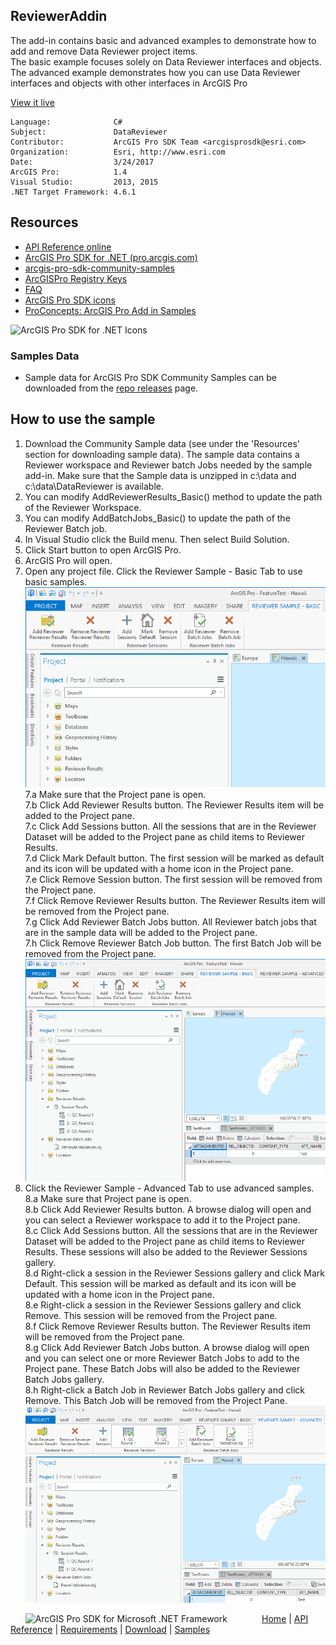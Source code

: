 ## ReviewerAddin

<!-- TODO: Write a brief abstract explaining this sample -->
The add-in contains basic and advanced examples to demonstrate how to add and remove Data Reviewer project items.    
The basic example focuses solely on Data Reviewer interfaces and objects.  
The advanced example demonstrates how you can use Data Reviewer interfaces and objects with other interfaces in ArcGIS Pro  
  


<a href="http://pro.arcgis.com/en/pro-app/sdk/" target="_blank">View it live</a>

<!-- TODO: Fill this section below with metadata about this sample-->
```
Language:              C#
Subject:               DataReviewer
Contributor:           ArcGIS Pro SDK Team <arcgisprosdk@esri.com>
Organization:          Esri, http://www.esri.com
Date:                  3/24/2017
ArcGIS Pro:            1.4
Visual Studio:         2013, 2015
.NET Target Framework: 4.6.1
```

## Resources

* [API Reference online](http://pro.arcgis.com/en/pro-app/sdk/api-reference)
* <a href="http://pro.arcgis.com/en/pro-app/sdk/" target="_blank">ArcGIS Pro SDK for .NET (pro.arcgis.com)</a>
* [arcgis-pro-sdk-community-samples](http://github.com/Esri/arcgis-pro-sdk-community-samples)
* [ArcGISPro Registry Keys](http://github.com/Esri/arcgis-pro-sdk/wiki/ArcGIS-Pro-Registry-Keys)
* [FAQ](http://github.com/Esri/arcgis-pro-sdk/wiki/FAQ)
* [ArcGIS Pro SDK icons](https://github.com/Esri/arcgis-pro-sdk/releases/tag/1.4.0.7198)
* [ProConcepts: ArcGIS Pro Add in Samples](https://github.com/Esri/arcgis-pro-sdk-community-samples/wiki/ProConcepts-ArcGIS-Pro-Add-in-Samples)

![ArcGIS Pro SDK for .NET Icons](https://esri.github.io/arcgis-pro-sdk/images/Home/Image-of-icons.png "ArcGIS Pro SDK Icons")

### Samples Data

* Sample data for ArcGIS Pro SDK Community Samples can be downloaded from the [repo releases](https://github.com/Esri/arcgis-pro-sdk-community-samples/releases) page.  

## How to use the sample
<!-- TODO: Explain how this sample can be used. To use images in this section, create the image file in your sample project's screenshots folder. Use relative url to link to this image using this syntax: ![My sample Image](FacePage/SampleImage.png) -->
1. Download the Community Sample data (see under the 'Resources' section for downloading sample data).  The sample data contains a Reviewer workspace and Reviewer batch Jobs needed by the sample add-in.  Make sure that the Sample data is unzipped in c:\data and c:\data\DataReviewer is available.  
2. You can modify AddReviewerResults_Basic() method to update the path of the Reviewer Workspace.  
3. You can modify AddBatchJobs_Basic() to update the path of the Reviewer Batch job.  
4. In Visual Studio click the Build menu. Then select Build Solution.  
5. Click Start button to open ArcGIS Pro.  
6. ArcGIS Pro will open.   
7. Open any project file. Click the Reviewer Sample - Basic Tab to use basic samples.  
![UI](Screenshots/Screen.png)  
7.a Make sure that the Project pane is open.  
7.b Click Add Reviewer Results button. The Reviewer Results item will be added to the Project pane.  
7.c Click Add Sessions button. All the sessions that are in the Reviewer Dataset will be added to the Project pane as child items to Reviewer Results.  
7.d Click Mark Default button. The first session will be marked as default and its icon will be updated with a home icon in the Project pane.  
7.e Click Remove Session button. The first session will be removed from the Project pane.  
7.f Click Remove Reviewer Results button. The Reviewer Results item will be removed from the Project pane.  
7.g Click Add Reviewer Batch Jobs button. All Reviewer batch jobs that are in the sample data will be added to the Project pane.  
7.h Click Remove Reviewer Batch Job button. The first Batch Job will be removed from the Project pane.	  
![UI](Screenshots/Screen1.png)  
8. Click the Reviewer Sample - Advanced Tab to use advanced samples.  
8.a Make sure that Project pane is open.  
8.b Click Add Reviewer Results button. A browse dialog will open and you can select a Reviewer workspace to add it to the Project pane.  
8.c Click Add Sessions button. All the sessions that are in the Reviewer Dataset will be added to the Project pane as child items to Reviewer Results. These sessions will also be added to the Reviewer Sessions gallery.  
8.d Right-click a session in the Reviewer Sessions gallery and click Mark Default. This session will be marked as default and its icon will be updated with a home icon in the Project pane.  
8.e Right-click a session in the Reviewer Sessions gallery and click Remove. This session will be removed from the Project pane.  
8.f Click Remove Reviewer Results button. The Reviewer Results item will be removed from the Project pane.  
8.g Click Add Reviewer Batch Jobs button. A browse dialog will open and you can select one or more Reviewer Batch Jobs to add to the Project pane. These Batch Jobs will also be added to the Reviewer Batch Jobs gallery.  
8.h Right-click a Batch Job in Reviewer Batch Jobs gallery and click Remove. This Batch Job will be removed from the Project Pane.  
![UI](Screenshots/Screen2.png)  
  


<!-- End -->

&nbsp;&nbsp;&nbsp;&nbsp;&nbsp;&nbsp;<img src="http://esri.github.io/arcgis-pro-sdk/images/ArcGISPro.png"  alt="ArcGIS Pro SDK for Microsoft .NET Framework" height = "20" width = "20" align="top"  >
&nbsp;&nbsp;&nbsp;&nbsp;&nbsp;&nbsp;&nbsp;&nbsp;&nbsp;&nbsp;&nbsp;&nbsp;
[Home](https://github.com/Esri/arcgis-pro-sdk/wiki) | <a href="http://pro.arcgis.com/en/pro-app/sdk/api-reference" target="_blank">API Reference</a> | [Requirements](https://github.com/Esri/arcgis-pro-sdk/wiki#requirements) | [Download](https://github.com/Esri/arcgis-pro-sdk/wiki#installing-arcgis-pro-sdk-for-net) | <a href="http://github.com/esri/arcgis-pro-sdk-community-samples" target="_blank">Samples</a>
